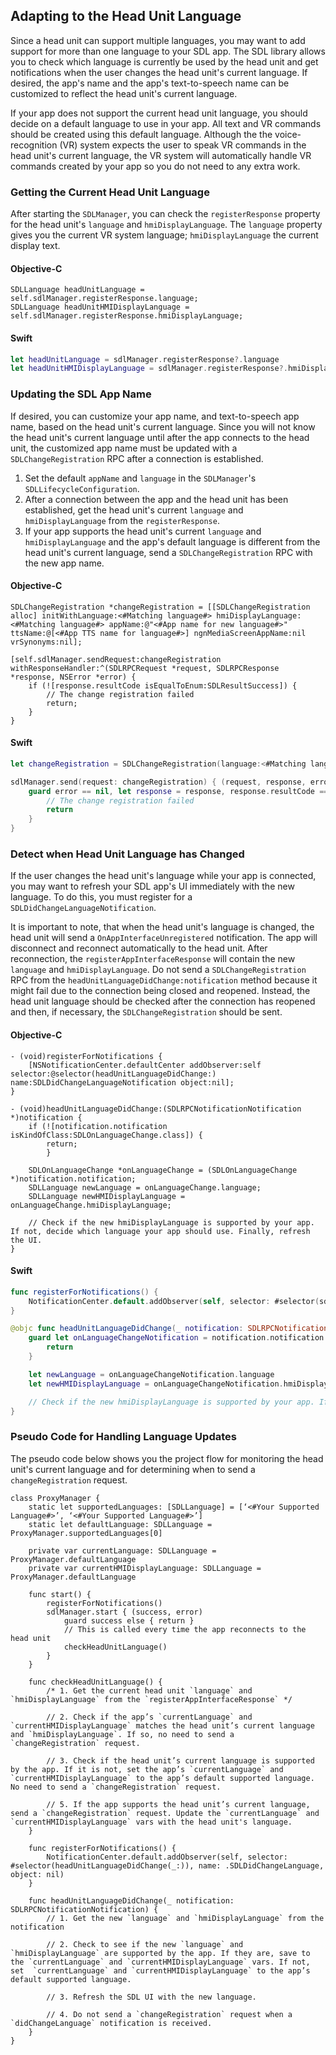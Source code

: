 ## Adapting to the Head Unit Language

Since a head unit can support multiple languages, you may want to add support for more than one language to your SDL app. The SDL library allows you to check which language is currently be used by the head unit and get notifications when the user changes the head unit's current language. If desired, the app's name and the app's text-to-speech name can be customized to reflect the head unit's current language.

If your app does not support the current head unit language, you should decide on a default language to use in your app. All text and VR commands should be created using this default language. Although the the voice-recognition (VR) system expects the user to speak VR commands in the head unit's current language, the VR system will automatically handle VR commands created by your app so you do not need to any extra work.

### Getting the Current Head Unit Language
After starting the `SDLManager`, you can check the `registerResponse` property for the head unit's `language` and `hmiDisplayLanguage`. The `language` property gives you the current VR system language; `hmiDisplayLanguage` the current display text.

#### Objective-C
```objc
SDLLanguage headUnitLanguage = self.sdlManager.registerResponse.language;
SDLLanguage headUnitHMIDisplayLanguage = self.sdlManager.registerResponse.hmiDisplayLanguage;
```

#### Swift
```swift
let headUnitLanguage = sdlManager.registerResponse?.language
let headUnitHMIDisplayLanguage = sdlManager.registerResponse?.hmiDisplayLanguage
```

### Updating the SDL App Name
If desired, you can customize your app name, and text-to-speech app name, based on the head unit's current language. Since you will not know the head unit's current language until after the app connects to the head unit, the customized app name must be updated with a `SDLChangeRegistration` RPC after a connection is established.

1. Set the default `appName` and `language` in the `SDLManager`'s  `SDLLifecycleConfiguration`.
1. After a connection between the app and the head unit has been established, get the head unit's current `language` and `hmiDisplayLanguage` from the `registerResponse`.
2. If your app supports the head unit's current `language` and `hmiDisplayLanguage` and the app's default language is different from the head unit's current language, send a `SDLChangeRegistration` RPC with the new app name.

#### Objective-C
```objc
SDLChangeRegistration *changeRegistration = [[SDLChangeRegistration alloc] initWithLanguage:<#Matching language#> hmiDisplayLanguage:<#Matching language#> appName:@"<#App name for new language#>" ttsName:@[<#App TTS name for language#>] ngnMediaScreenAppName:nil vrSynonyms:nil];

[self.sdlManager.sendRequest:changeRegistration withResponseHandler:^(SDLRPCRequest *request, SDLRPCResponse *response, NSError *error) {
	if (![response.resultCode isEqualToEnum:SDLResultSuccess]) {
		// The change registration failed
		return;
	}
}
```

#### Swift
```swift
let changeRegistration = SDLChangeRegistration(language:<#Matching language#>, hmiDisplayLanguage:<#Matching language#>, appName:"<#App name for new language#>" ttsName:[<#App TTS name for language#>], ngnMediaScreenAppName:nil, vrSynonyms:nil)

sdlManager.send(request: changeRegistration) { (request, response, error) in
    guard error == nil, let response = response, response.resultCode == .success else {
        // The change registration failed
        return
    }
}
```

### Detect when Head Unit Language has Changed
If the user changes the head unit's language while your app is connected, you may want to refresh your SDL app's UI immediately with the new language. To do this, you must register for a `SDLDidChangeLanguageNotification`.

It is important to note, that when the head unit's language is changed, the head unit will send a  `OnAppInterfaceUnregistered` notification. The app will disconnect and reconnect automatically to the head unit. After reconnection, the `registerAppInterfaceResponse` will contain the new `language` and `hmiDisplayLanguage`. Do not send a `SDLChangeRegistration` RPC from the `headUnitLanguageDidChange:notification` method because it might fail due to the connection being closed and reopened. Instead, the head unit language should be checked after the connection has reopened and then, if necessary, the `SDLChangeRegistration` should be sent.

#### Objective-C
```objc
- (void)registerForNotifications {
    [NSNotificationCenter.defaultCenter addObserver:self selector:@selector(headUnitLanguageDidChange:) name:SDLDidChangeLanguageNotification object:nil];
}

- (void)headUnitLanguageDidChange:(SDLRPCNotificationNotification *)notification {
    if (![notification.notification isKindOfClass:SDLOnLanguageChange.class]) {
        return;
        }

    SDLOnLanguageChange *onLanguageChange = (SDLOnLanguageChange *)notification.notification;
    SDLLanguage newLanguage = onLanguageChange.language;
    SDLLanguage newHMIDisplayLanguage = onLanguageChange.hmiDisplayLanguage;

    // Check if the new hmiDisplayLanguage is supported by your app. If not, decide which language your app should use. Finally, refresh the UI.
}
```

#### Swift
```swift
func registerForNotifications() {
    NotificationCenter.default.addObserver(self, selector: #selector(sdlLanguageDidChange(_:)), name: .SDLDidChangeLanguage, object: nil)
}

@objc func headUnitLanguageDidChange(_ notification: SDLRPCNotificationNotification) {
    guard let onLanguageChangeNotification = notification.notification as? SDLOnLanguageChange else {
        return
    }

    let newLanguage = onLanguageChangeNotification.language
    let newHMIDisplayLanguage = onLanguageChangeNotification.hmiDisplayLanguage

    // Check if the new hmiDisplayLanguage is supported by your app. If not, decide which language your app should use. Finally, refresh the UI.
}
```

### Pseudo Code for Handling Language Updates
The pseudo code below shows you the project flow for monitoring the head unit's current language and for determining when to send a `changeRegistration` request.

```
class ProxyManager {
    static let supportedLanguages: [SDLLanguage] = [‘<#Your Supported Language#>’, ‘<#Your Supported Language#>’]
    static let defaultLanguage: SDLLanguage = ProxyManager.supportedLanguages[0]

    private var currentLanguage: SDLLanguage = ProxyManager.defaultLanguage
    private var currentHMIDisplayLanguage: SDLLanguage = ProxyManager.defaultLanguage

    func start() {
        registerForNotifications()
        sdlManager.start { (success, error)
            guard success else { return }
            // This is called every time the app reconnects to the head unit
            checkHeadUnitLanguage()
        }
    }

    func checkHeadUnitLanguage() {
        /* 1. Get the current head unit `language` and `hmiDisplayLanguage` from the `registerAppInterfaceResponse` */

        // 2. Check if the app’s `currentLanguage` and `currentHMIDisplayLanguage` matches the head unit’s current language and `hmiDisplayLanguage`. If so, no need to send a `changeRegistration` request.

        // 3. Check if the head unit’s current language is supported by the app. If it is not, set the app’s `currentLanguage` and `currentHMIDisplayLanguage` to the app’s default supported language. No need to send a `changeRegistration` request.

        // 5. If the app supports the head unit’s current language, send a `changeRegistration` request. Update the `currentLanguage` and `currentHMIDisplayLanguage` vars with the head unit's language.
    }

    func registerForNotifications() {
        NotificationCenter.default.addObserver(self, selector: #selector(headUnitLanguageDidChange(_:)), name: .SDLDidChangeLanguage, object: nil)
    }

    func headUnitLanguageDidChange(_ notification: SDLRPCNotificationNotification) {
        // 1. Get the new `language` and `hmiDisplayLanguage` from the notification

        // 2. Check to see if the new `language` and `hmiDisplayLanguage` are supported by the app. If they are, save to the `currentLanguage` and `currentHMIDisplayLanguage` vars. If not, set  `currentLanguage` and `currentHMIDisplayLanguage` to the app’s default supported language.

        // 3. Refresh the SDL UI with the new language.

        // 4. Do not send a `changeRegistration` request when a `didChangeLanguage` notification is received.
    }
}
```
